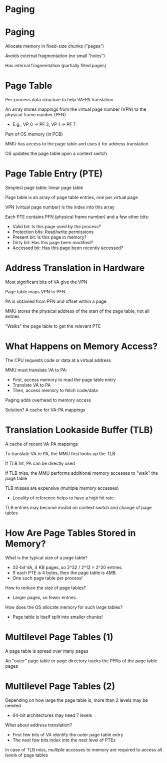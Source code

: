 # Paging

# Paging

Allocate memory in fixed-size chunks (“pages”)

Avoids external fragmentation (no small “holes”)

Has internal fragmentation (partially filled pages)

# Page Table

Per-process data structure to help VA-PA translation

An array stores mappings from the virtual page number (VPN) to the physical frame number (PFN)
- E.g., VP 0 → PF 3, VP 1 → PF 7

Part of OS memory (in PCB)

MMU has access to the page table and uses it for address translation

OS updates the page table upon a context switch

# Page Table Entry (PTE)

Simplest page table: linear page table

Page table is an array of page table entries, one per virtual page

VPN (virtual page number) is the index into this array

Each PTE contains PFN (physical frame number) and a few other bits:
- Valid bit: Is this page used by the process?
- Protection bits: Read/write permissions
- Present bit: Is this page in memory?
- Dirty bit: Has this page been modified?
- Accessed bit: Has this page been recently accessed?

# Address Translation in Hardware

Most significant bits of VA give the VPN

Page table maps VPN to PFN

PA is obtained from PFN and offset within a page

MMU stores the physical address of the start of the page table, not all entries

"Walks" the page table to get the relevant PTE

# What Happens on Memory Access?

The CPU requests code or data at a virtual address

MMU must translate VA to PA:
- First, access memory to read the page table entry
- Translate VA to PA
- Then, access memory to fetch code/data

Paging adds overhead to memory access

Solution? A cache for VA-PA mappings

# Translation Lookaside Buffer (TLB)

A cache of recent VA-PA mappings

To translate VA to PA, the MMU first looks up the TLB

If TLB hit, PA can be directly used

If TLB miss, the MMU performs additional memory accesses to "walk" the page table

TLB misses are expensive (multiple memory accesses)
- Locality of reference helps to have a high hit rate

TLB entries may become invalid on context switch and change of page tables

# How Are Page Tables Stored in Memory?

What is the typical size of a page table?
- 32-bit VA, 4 KB pages, so 2^32 / 2^12 = 2^20 entries.
- If each PTE is 4 bytes, then the page table is 4MB.
- One such page table per process!

How to reduce the size of page tables?
- Larger pages, so fewer entries.

How does the OS allocate memory for such large tables?
- Page table is itself split into smaller chunks!

# Multilevel Page Tables (1)

A page table is spread over many pages

An "outer" page table or page directory tracks the PFNs of the page table pages

# Multilevel Page Tables (2)

Depending on how large the page table is, more than 2 levels may be needed
- 64-bit architectures may need 7 levels

What about address translation?
- First few bits of VA identify the outer page table entry
- The next few bits index into the next level of PTEs

In case of TLB miss, multiple accesses to memory are required to access all levels of page tables